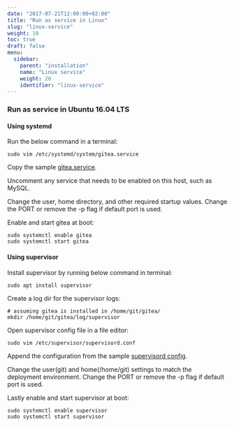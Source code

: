 ```yaml
---
date: "2017-07-21T12:00:00+02:00"
title: "Run as service in Linux"
slug: "linux-service"
weight: 10
toc: true
draft: false
menu:
  sidebar:
    parent: "installation"
    name: "Linux service"
    weight: 20
    identifier: "linux-service"
---
```


### Run as service in Ubuntu 16.04 LTS

#### Using systemd

Run the below command in a terminal:
```
sudo vim /etc/systemd/system/gitea.service
```

Copy the sample [gitea.service](https://github.com/go-gitea/gitea/blob/master/contrib/systemd/gitea.service).

Uncomment any service that needs to be enabled on this host, such as MySQL.

Change the user, home directory, and other required startup values. Change the
PORT or remove the -p flag if default port is used.

Enable and start gitea at boot:
```
sudo systemctl enable gitea
sudo systemctl start gitea
```


#### Using supervisor

Install supervisor by running below command in terminal:
```
sudo apt install supervisor
```

Create a log dir for the supervisor logs:
```
# assuming gitea is installed in /home/git/gitea/
mkdir /home/git/gitea/log/supervisor
```

Open supervisor config file in a file editor:
```
sudo vim /etc/supervisor/supervisord.conf
```

Append the configuration from the sample
[supervisord config](https://github.com/go-gitea/gitea/blob/master/contrib/supervisor/gitea).

Change the user(git) and home(/home/git) settings to match the deployment
environment. Change the PORT or remove the -p flag if default port is used.

Lastly enable and start supervisor at boot:
```
sudo systemctl enable supervisor
sudo systemctl start supervisor
```
